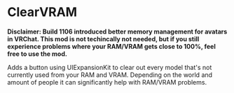 # ClearVRAM

**Disclaimer: Build 1106 introduced better memory management for avatars in VRChat. This mod is not techincally  not needed, but if you still experience problems where your RAM/VRAM gets close to 100%, feel free to use the mod.**

Adds a button using UIExpansionKit to clear out every model that's not currently used from your RAM and VRAM. Depending on the world and amount of people it can significantly help with RAM/VRAM problems.
